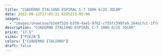 ```yaml
---
title: "CUADERNO ITALIANO ESPIRAL C-7 100H 6/25 JOCAR"
date: 2022-08-12T17:03:21.6185213-05:00
images:
  - "images/showcase/b2e8f52d-b370-4ae5-8f62-cf55fc598fa9_364a17cc-1ffd-4fee-8252-995f7a2a7b76.webp"
description: "CUADERNO ITALIANO ESPIRAL C-7 100H 6/25 JOCAR"
price: "17.5"
sizes: ["PIEZA"]
colors: ["CUADERNO ITALIANO"]
draft: false
---
```

